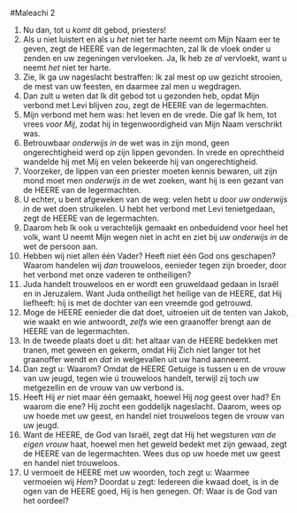 #Maleachi 2
1. Nu dan, tot u *komt* dit gebod, priesters!
2. Als u niet luistert en als u *het* niet ter harte neemt om Mijn Naam eer te geven, zegt de HEERE van de legermachten, zal Ik de vloek onder u zenden en uw zegeningen vervloeken. Ja, Ik heb ze *al* vervloekt, want u neemt *het* niet ter harte. 
3. Zie, Ik ga uw nageslacht bestraffen: Ik zal mest op uw gezicht strooien, de mest van uw feesten, en daarmee zal men u wegdragen. 
4. Dan zult u weten dat Ik dit gebod tot u gezonden heb, opdat Mijn verbond met Levi blijven zou, zegt de HEERE van de legermachten. 
5. Mijn verbond met hem was: het leven en de vrede. Die gaf Ik hem, tot vrees *voor Mij*, zodat hij in tegenwoordigheid van Mijn Naam verschrikt was. 
6. Betrouwbaar *onderwijs in* de wet was in zijn mond, geen ongerechtigheid werd op zijn lippen gevonden. In vrede en oprechtheid wandelde hij met Mij en velen bekeerde hij van ongerechtigheid. 
7. Voorzeker, de lippen van een priester moeten kennis bewaren, uit zijn mond moet men *onderwijs in* de wet zoeken, want hij is een gezant van de HEERE van de legermachten. 
8. U echter, u bent afgeweken van de weg: velen hebt u door *uw onderwijs in* de wet doen struikelen. U hebt het verbond met Levi tenietgedaan, zegt de HEERE van de legermachten. 
9. Daarom heb Ik ook u verachtelijk gemaakt en onbeduidend voor heel het volk, want U neemt Mijn wegen niet in acht en ziet bij *uw onderwijs in* de wet de persoon aan.
10. Hebben wij niet allen één Vader? Heeft niet één God ons geschapen? Waarom handelen wij *dan* trouweloos, eenieder tegen zijn broeder, door het verbond met onze vaderen te ontheiligen? 
11. Juda handelt trouweloos en er wordt een gruweldaad gedaan in Israël en in Jeruzalem. Want Juda ontheiligt het heilige van de HEERE, dat Hij liefheeft: hij is met de dochter van een vreemde god getrouwd.
12. Moge de HEERE eenieder die dat doet, uitroeien uit de tenten van Jakob, wie waakt en wie antwoordt, *zelfs* wie een graanoffer brengt aan de HEERE van de legermachten.
13. In de tweede plaats doet u dit: het altaar van de HEERE bedekken met tranen, met geween en gekerm, omdat Hij Zich niet langer tot het graanoffer wendt en *dat* in welgevallen uit uw hand aanneemt. 
14. Dan zegt u: Waarom? Omdat de HEERE Getuige is tussen u en de vrouw van uw jeugd, tegen wie ú trouweloos handelt, terwijl zíj toch uw metgezellin en de vrouw van uw verbond is. 
15. Heeft Hij *er* niet maar één gemaakt, hoewel Hij *nog* geest over had? En waarom die ene? Hij zocht een goddelijk nageslacht. Daarom, wees op uw hoede met uw geest, en handel niet trouweloos tegen de vrouw van uw jeugd. 
16. Want de HEERE, de God van Israël, zegt dat Hij het wegsturen *van de eigen vrouw* haat, hoewel men het geweld bedekt met zijn gewaad, zegt de HEERE van de legermachten. Wees dus op uw hoede met uw geest en handel niet trouweloos. 
17. U vermoeit de HEERE met uw woorden, toch zegt u: Waarmee vermoeien wij *Hem*? Doordat u zegt: Iedereen die kwaad doet, is in de ogen van de HEERE goed, Híj is hen genegen. Of: Waar is de God van het oordeel?
